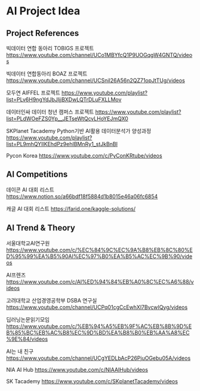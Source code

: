 # AI Project Idea
## Project References
빅데이터 연합 동아리 TOBIGS 프로젝트
https://www.youtube.com/channel/UCo1MBYfcQ1P9UOGqgW4GNTQ/videos


빅데이터 연합동아리 BOAZ 프로젝트
https://www.youtube.com/channel/UCSniI26A56n2QZ71opJtTUg/videos

모두연 AIFFEL 프로젝트
https://www.youtube.com/playlist?list=PLv6H9ngYdJbJljjBXDwLQTrDLuFXLLMov


데이터인싸 데이터 청년 캠퍼스 프로젝트
https://www.youtube.com/playlist?list=PLdWOeFZS0Yp__JETseWtQcvLHoYEJmQX0



SKPlanet Tacademy Python기반 AI활용 데이터분석가 양성과정
https://www.youtube.com/playlist?list=PL9mhQYIlKEhdPz9ehIBMnRy1_stJkBnBI


Pycon Korea
https://www.youtube.com/c/PyConKRtube/videos



## AI Competitions
데이콘 AI 대회 리스트
https://www.notion.so/a66bdf18f5884d1b8015e46a06fc6854


캐글 AI 대회 리스트
https://farid.one/kaggle-solutions/




## AI Trend & Theory
서울대학교AI연구원
https://www.youtube.com/c/%EC%84%9C%EC%9A%B8%EB%8C%80%ED%95%99%EA%B5%90AI%EC%97%B0%EA%B5%AC%EC%9B%90/videos



AI프렌즈
https://www.youtube.com/c/AI%ED%94%84%EB%A0%8C%EC%A6%88/videos


고려대학교 산업경영공학부 DSBA 연구실
https://www.youtube.com/channel/UCPq01cgCcEwhXl7BvcwIQyg/videos


딥러닝논문읽기모임
https://www.youtube.com/c/%EB%94%A5%EB%9F%AC%EB%8B%9D%EB%85%BC%EB%AC%B8%EC%9D%BD%EA%B8%B0%EB%AA%A8%EC%9E%84/videos

AI는 내 친구
https://www.youtube.com/channel/UCgYEDLbAcP26PjuOGebu05A/videos


NIA AI Hub
https://www.youtube.com/c/NIAAIHub/videos


SK Tacademy
https://www.youtube.com/c/SKplanetTacademy/videos
